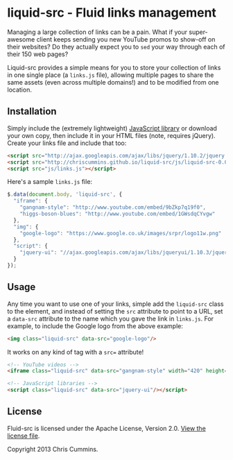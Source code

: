 # liquid-src - Fluid links management

Managing a large collection of links can be a pain. What if your super-awesome
client keeps sending you new YouTube promos to show-off on their websites? Do
they actually expect you to `sed` your way through each of their 150 web pages?

Liquid-src provides a simple means for you to store your collection of links in
one single place (a `links.js` file), allowing multiple pages to share the same
assets (even across multiple domains!) and to be modified from one location.

## Installation

Simply include the (extremely lightweight)
[JavaScript library](https://raw.github.com/ChrisCummins/liquid-src/master/dist/liquid-src-0.0.1.min.js)
or download your own copy, then include it in your HTML files (note, requires
jQuery). Create your links file and include that too:

```html
<script src="http://ajax.googleapis.com/ajax/libs/jquery/1.10.2/jquery.min.js"></script>
<script src="http://chriscummins.github.io/liquid-src/js/liquid-src-0.0.1.min.js"></script>
<script src="js/links.js"></script>
```

Here's a sample `links.js` file:

```js
$.data(document.body, 'liquid-src', {
  "iframe": {
    "gangnam-style": "http://www.youtube.com/embed/9bZkp7q19f0",
    "higgs-boson-blues": "http://www.youtube.com/embed/1GWsdqCYvgw"
  },
  "img": {
    "google-logo": "https://www.google.co.uk/images/srpr/logo11w.png"
  },
  "script": {
    "jquery-ui": "//ajax.googleapis.com/ajax/libs/jqueryui/1.10.3/jquery-ui.min.js"
  }
});
```

## Usage

Any time you want to use one of your links, simple add the `liquid-src` class to
the element, and instead of setting the `src` attribute to point to a URL, set a
`data-src` attribute to the name which you gave the link in `links.js`. For
example, to include the Google logo from the above example:

```html
<img class="liquid-src" data-src="google-logo"/>
```

It works on any kind of tag with a `src=` attribute!

```html
<!-- YouTube videos -->
<iframe class="liquid-src" data-src="gangnam-style" width="420" height="315" frameborder="0" allowfullscreen></iframe>

<!-- JavaScript libraries -->
<script class="liquid-src" data-src="jquery-ui"/></script>
```

## License

Fluid-src is licensed under the Apache License, Version 2.0. [View the license
file](LICENSE).

Copyright 2013 Chris Cummins.
